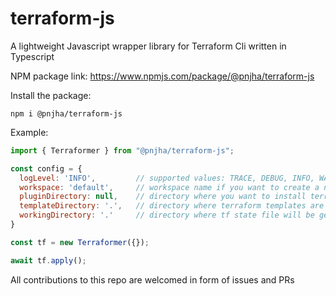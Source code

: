 # terraform-js
A lightweight Javascript wrapper library for Terraform Cli written in Typescript

NPM package link: https://www.npmjs.com/package/@pnjha/terraform-js

Install the package:

```
npm i @pnjha/terraform-js
```

Example:

```js
import { Terraformer } from "@pnjha/terraform-js";

const config = {
  logLevel: 'INFO',         // supported values: TRACE, DEBUG, INFO, WARN or ERROR. Default is INFO
  workspace: 'default',     // workspace name if you want to create a new workspace. Default workspace is 'default'
  pluginDirectory: null,    // directory where you want to install terraform provider plugin
  templateDirectory: '.',   // directory where terraform templates are present
  workingDirectory: '.'     // directory where tf state file will be generated
}

const tf = new Terraformer({});

await tf.apply();

```

All contributions to this repo are welcomed in form of issues and PRs
